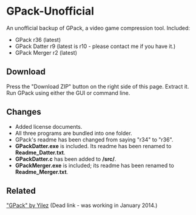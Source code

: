 GPack-Unofficial
================

An unofficial backup of GPack, a video game compression tool. Included:

* GPack r36 (latest)
* GPack Datter r9 (latest is r10 - please contact me if you have it.)
* GPack Merger r2 (latest)

Download
--------

Press the "Download ZIP" button on the right side of this page. Extract it. Run GPack using either the GUI or command line.

Changes
-------

* Added license documents.
* All three programs are bundled into one folder.
* GPack's readme has been changed from saying "r34" to "r36".
* **GPackDatter.exe** is included. Its readme has been renamed to **Readme_Datter.txt**.
* **GPackDatter.c** has been added to **/src/**.
* **GPackMerger.exe** is included; its readme has been renamed to **Readme_Merger.txt**.

Related
-------

["GPack" by Yilez](https://bitbucket.org/yilez/gpack/overview) (Dead link - was working in January 2014.)
